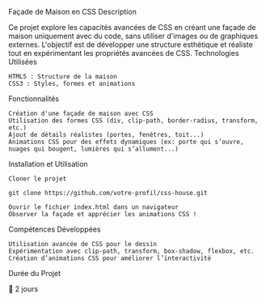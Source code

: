 Façade de Maison en CSS
Description

Ce projet explore les capacités avancées de CSS en créant une façade de maison uniquement avec du code, sans utiliser d'images ou de graphiques externes. L'objectif est de développer une structure esthétique et réaliste tout en expérimentant les propriétés avancées de CSS.
Technologies Utilisées

    HTML5 : Structure de la maison
    CSS3 : Styles, formes et animations

Fonctionnalités

    Création d'une façade de maison avec CSS
    Utilisation des formes CSS (div, clip-path, border-radius, transform, etc.)
    Ajout de détails réalistes (portes, fenêtres, toit...)
    Animations CSS pour des effets dynamiques (ex: porte qui s’ouvre, nuages qui bougent, lumières qui s’allument...)

Installation et Utilisation

    Cloner le projet

    git clone https://github.com/votre-profil/css-house.git

    Ouvrir le fichier index.html dans un navigateur
    Observer la façade et apprécier les animations CSS !

Compétences Développées

    Utilisation avancée de CSS pour le dessin
    Expérimentation avec clip-path, transform, box-shadow, flexbox, etc.
    Création d’animations CSS pour améliorer l’interactivité

Durée du Projet

📅 2 jours
